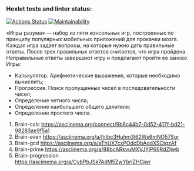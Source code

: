 ### Hexlet tests and linter status:
[![Actions Status](https://github.com/DenL315/python-project-49/workflows/hexlet-check/badge.svg)](https://github.com/DenL315/python-project-49/actions)
[![Maintainability](https://api.codeclimate.com/v1/badges/edb7e042d81efe3c42cc/maintainability)](https://codeclimate.com/github/DenL315/python-project-49/maintainability)

«Игры разума» — набор из пяти консольных игр, построенных по принципу популярных мобильных приложений для прокачки мозга. Каждая игра задает вопросы, на которые нужно дать правильные ответы. После трех правильных ответов считается, что игра пройдена. Неправильные ответы завершают игру и предлагают пройти ее заново. Игры:
- Калькулятор. Арифметические выражения, которые необходимо вычислить;
- Прогрессия. Поиск пропущенных чисел в последовательности чисел;
- Определение четного числа;
- Определение наибольшего общего делителя;
- Определение простого числа.

1. Brain-calc
https://asciinema.org/connect/9b6c44b7-0d52-417f-bd21-98283ae9f5a1
2. Brain-even
https://asciinema.org/a/Ihtbc3Huhm3l62Ws6mNO57Sgr
3. Brain-gcd
https://asciinema.org/a/aThUX7cxPOdcDbAodXSCtqzAf
4. Brain-prime
https://asciinema.org/a/88bcARkvuMXVJYjP66RdZIjwb
5. Brain-progression
https://asciinema.org/a/CybPbJSk7AdM5ZwYbrIZHCjwr
